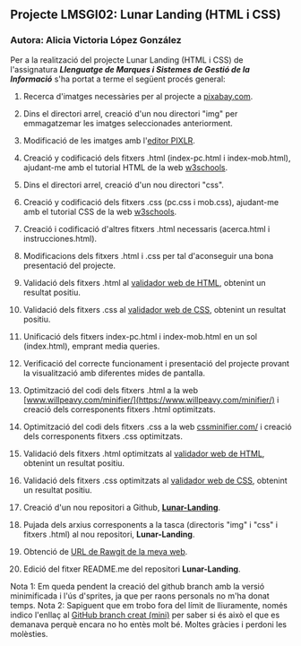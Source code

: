 ## Projecte LMSGI02: Lunar Landing (HTML i CSS)

### Autora: Alicia Victoria López González

Per a la realització del projecte Lunar Landing (HTML i CSS) de l'assignatura **_Llenguatge de Marques i Sistemes de Gestió de la Informació_** s'ha portat a terme el següent procés general: 


1. Recerca d'imatges necessàries per al projecte a [pixabay.com](https://pixabay.com/).

2. Dins el directori arrel, creació d'un nou directori "img" per emmagatzemar les imatges seleccionades anteriorment.

3. Modificació de les imatges amb l'[editor PIXLR](https://pixlr.com/editor/).

4. Creació y codificació dels fitxers .html (index-pc.html i index-mob.html), ajudant-me amb el tutorial HTML de la web [w3schools](https://www.w3schools.com/html/).

5. Dins el directori arrel, creació d'un nou directori "css".

6. Creació y codificació dels fitxers .css (pc.css i mob.css), ajudant-me amb el tutorial CSS de la web [w3schools](https://www.w3schools.com/css/).

7. Creació i codificació d'altres fitxers .html necessaris (acerca.html i instrucciones.html).

8. Modificacions dels fitxers .html i .css per tal d'aconseguir una bona presentació del projecte.

9. Validació dels fitxers .html al [validador web de HTML](https://validator.w3.org/), obtenint un resultat positiu.

10. Validació dels fitxers .css al [validador web de CSS](https://jigsaw.w3.org/css-validator/), obtenint un resultat positiu.

11. Unificació dels fitxers index-pc.html i index-mob.html en un sol (index.html), emprant media queries.

12. Verificació del correcte funcionament i presentació del projecte provant la visualització amb diferentes mides de pantalla.

13. Optimització del codi dels fitxers .html a la web [www.willpeavy.com/minifier/](https://www.willpeavy.com/minifier/) i creació dels corresponents fitxers .html optimitzats.

14. Optimització del codi dels fitxers .css a la web [cssminifier.com/](https://cssminifier.com/) i creació dels corresponents fitxers .css optimitzats.

15. Validació dels fitxers .html optimitzats al [validador web de HTML](https://validator.w3.org/), obtenint un resultat positiu.

16. Validació dels fitxers .css optimitzats al [validador web de CSS](https://jigsaw.w3.org/css-validator/), obtenint un resultat positiu.

17. Creació d'un nou repositori a Github, [**Lunar-Landing**](https://github.com/alishaibz/Lunar-Landing).
    
18. Pujada dels arxius corresponents a la tasca (directoris "img" i "css" i fitxers .html) al nou repositori, **Lunar-Landing**.

19. Obtenció de [URL de Rawgit de la meva web](https://rawgit.com/alishaibz/Lunar-Landing/master/index.html).

20. Edició del fitxer README.me del repositori **Lunar-Landing**.

Nota 1: Em queda pendent la creació del github branch amb la versió minimificada i l'ús d'sprites, ja que per raons personals no m'ha donat temps.
Nota 2: Sapiguent que em trobo fora del límit de lliuramente, només indico l'enllaç al [GitHub branch creat (mini)](https://github.com/alishaibz/Lunar-Landing/tree/mini) per saber si és això el que es demanava perquè encara no ho entès molt bé. Moltes gràcies i perdoni les molèsties.

